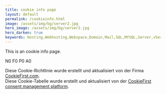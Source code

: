 ```yaml
---
title: cookie info page
layout: default
permalink: /cookieinfo.html
image: /assets/img/bg/server2.jpg
hero_image: /assets/img/bg/server2.jpg
hero_darken: true
keywords: Hosting,Webhosting,Webspace,Domain,Mail,SQL,MYSQL,Server,vServer
---
```

<p>This is an cookie info page.</p>

<p>
<span id="ci-necessary">N0</span> <span id="ci-functional">F0</span> <span id="ci-performance">P0</span> <span id="ci-advertising">A0</span>
</p>

<script type="text/plain" data-cookiefirst-category="necessary" src="https://cc.pc-cdn.de/all/ci-necessary.js"></script>
<script type="text/plain" data-cookiefirst-category="functional" src="https://cc.pc-cdn.de/all/ci-functional.js"></script>
<script type="text/plain" data-cookiefirst-category="performance" src="https://cc.pc-cdn.de/all/ci-performance.js"></script>
<script type="text/plain" data-cookiefirst-category="advertising" src="https://cc.pc-cdn.de/all/ci-advertising.js"></script>

<div id="cookiefirst-policy-page"></div>
  <div>Diese Cookie-Richtlinie wurde erstellt und aktualisiert von der Firma <a href="https://cookiefirst.com">CookieFirst.com</a>.</div>
<div id="cookiefirst-cookies-table"></div>
  <div>Diese Cookie-Tabelle wurde erstellt und aktualisiert von der <a href="https://cookiefirst.com">CookieFirst consent management platform</a>.</div>
